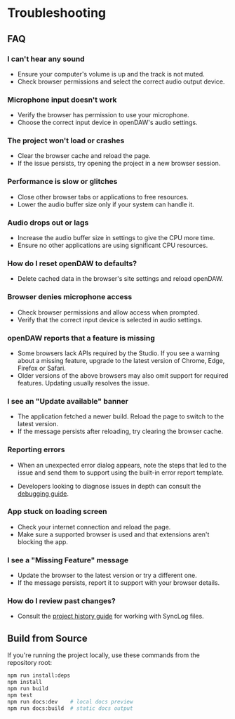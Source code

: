 # Troubleshooting

## FAQ

### I can't hear any sound

- Ensure your computer's volume is up and the track is not muted.
- Check browser permissions and select the correct audio output device.

### Microphone input doesn't work

- Verify the browser has permission to use your microphone.
- Choose the correct input device in openDAW's audio settings.

### The project won't load or crashes

- Clear the browser cache and reload the page.
- If the issue persists, try opening the project in a new browser session.

### Performance is slow or glitches

- Close other browser tabs or applications to free resources.
- Lower the audio buffer size only if your system can handle it.

### Audio drops out or lags

- Increase the audio buffer size in settings to give the CPU more time.
- Ensure no other applications are using significant CPU resources.

### How do I reset openDAW to defaults?

- Delete cached data in the browser's site settings and reload openDAW.

### Browser denies microphone access

- Check browser permissions and allow access when prompted.
- Verify that the correct input device is selected in audio settings.

### openDAW reports that a feature is missing

- Some browsers lack APIs required by the Studio. If you see a warning
  about a missing feature, upgrade to the latest version of Chrome,
  Edge, Firefox or Safari.
- Older versions of the above browsers may also omit support for
  required features. Updating usually resolves the issue.

### I see an "Update available" banner

- The application fetched a newer build. Reload the page to switch to
  the latest version.
- If the message persists after reloading, try clearing the browser
  cache.

### Reporting errors

- When an unexpected error dialog appears, note the steps that led to the
  issue and send them to support using the built-in error report template.

- Developers looking to diagnose issues in depth can consult the
  [debugging guide](/dev/debugging/overview).

### App stuck on loading screen

- Check your internet connection and reload the page.
- Make sure a supported browser is used and that extensions aren't blocking the app.

### I see a "Missing Feature" message

- Update the browser to the latest version or try a different one.
- If the message persists, report it to support with your browser details.

### How do I review past changes?

- Consult the [project history guide](workflows/history.md) for working with
  SyncLog files.

## Build from Source

If you're running the project locally, use these commands from the repository root:

```bash
npm run install:deps
npm install
npm run build
npm test
npm run docs:dev    # local docs preview
npm run docs:build  # static docs output
```
